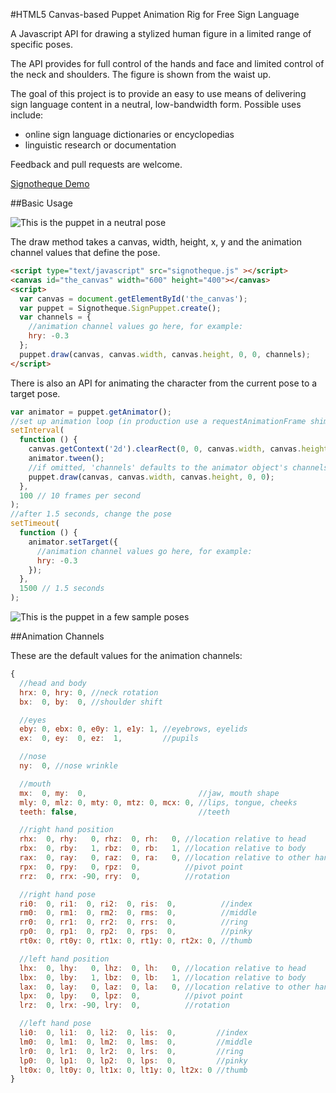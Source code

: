#HTML5 Canvas-based Puppet Animation Rig for Free Sign Language

A Javascript API for drawing a stylized human figure in a limited range of specific poses.

The API provides for full control of the hands and face and limited control of the neck and shoulders.  The figure is shown from the waist up.

The goal of this project is to provide an easy to use means of delivering sign language content in a neutral, low-bandwidth form. Possible uses include:

- online sign language dictionaries or encyclopedias
- linguistic research or documentation

Feedback and pull requests are welcome.

[Signotheque Demo](http://signotheque.github.io/signotheque/demo/)

##Basic Usage

![This is the puppet in a neutral pose](http://github.com/signotheque/signotheque/raw/master/demo/default.png)

The draw method takes a canvas, width, height, x, y and the animation channel values that define the pose.

```html
<script type="text/javascript" src="signotheque.js" ></script>
<canvas id="the_canvas" width="600" height="400"></canvas>
<script>
  var canvas = document.getElementById('the_canvas');
  var puppet = Signotheque.SignPuppet.create();
  var channels = {
    //animation channel values go here, for example:
    hry: -0.3
  };
  puppet.draw(canvas, canvas.width, canvas.height, 0, 0, channels);
</script>
```

There is also an API for animating the character from the current pose to a target pose.

```javascript
var animator = puppet.getAnimator();
//set up animation loop (in production use a requestAnimationFrame shim)
setInterval(
  function () {
    canvas.getContext('2d').clearRect(0, 0, canvas.width, canvas.height);
    animator.tween();
    //if omitted, 'channels' defaults to the animator object's channels
    puppet.draw(canvas, canvas.width, canvas.height, 0, 0);
  },
  100 // 10 frames per second
);
//after 1.5 seconds, change the pose
setTimeout(
  function () {
    animator.setTarget({
      //animation channel values go here, for example:
      hry: -0.3
    });
  },
  1500 // 1.5 seconds
);
```

![This is the puppet in a few sample poses](http://github.com/signotheque/signotheque/raw/master/demo/action_small.png)


##Animation Channels

These are the default values for the animation channels:

```javascript
{
  //head and body
  hrx: 0, hry: 0, //neck rotation
  bx:  0, by:  0, //shoulder shift

  //eyes
  eby: 0, ebx: 0, e0y: 1, e1y: 1, //eyebrows, eyelids
  ex:  0, ey:  0, ez:  1,         //pupils

  //nose
  ny:  0, //nose wrinkle

  //mouth
  mx:  0, my:  0,                         //jaw, mouth shape
  mly: 0, mlz: 0, mty: 0, mtz: 0, mcx: 0, //lips, tongue, cheeks
  teeth: false,                           //teeth

  //right hand position
  rhx:  0, rhy:   0, rhz:  0, rh:   0, //location relative to head
  rbx:  0, rby:   1, rbz:  0, rb:   1, //location relative to body
  rax:  0, ray:   0, raz:  0, ra:   0, //location relative to other hand
  rpx:  0, rpy:   0, rpz:  0,          //pivot point
  rrz:  0, rrx: -90, rry:  0,          //rotation

  //right hand pose
  ri0:  0, ri1:  0, ri2:  0, ris:  0,          //index
  rm0:  0, rm1:  0, rm2:  0, rms:  0,          //middle
  rr0:  0, rr1:  0, rr2:  0, rrs:  0,          //ring
  rp0:  0, rp1:  0, rp2:  0, rps:  0,          //pinky
  rt0x: 0, rt0y: 0, rt1x: 0, rt1y: 0, rt2x: 0, //thumb

  //left hand position
  lhx:  0, lhy:   0, lhz:  0, lh:   0, //location relative to head
  lbx:  0, lby:   1, lbz:  0, lb:   1, //location relative to body
  lax:  0, lay:   0, laz:  0, la:   0, //location relative to other hand
  lpx:  0, lpy:   0, lpz:  0,          //pivot point
  lrz:  0, lrx: -90, lry:  0,          //rotation

  //left hand pose
  li0:  0, li1:  0, li2:  0, lis:  0,         //index
  lm0:  0, lm1:  0, lm2:  0, lms:  0,         //middle
  lr0:  0, lr1:  0, lr2:  0, lrs:  0,         //ring
  lp0:  0, lp1:  0, lp2:  0, lps:  0,         //pinky
  lt0x: 0, lt0y: 0, lt1x: 0, lt1y: 0, lt2x: 0 //thumb
}
```
